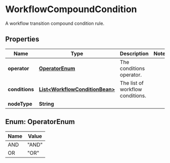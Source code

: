 

# WorkflowCompoundCondition

A workflow transition compound condition rule.

## Properties

Name | Type | Description | Notes
------------ | ------------- | ------------- | -------------
**operator** | [**OperatorEnum**](#OperatorEnum) | The conditions operator. | 
**conditions** | [**List&lt;WorkflowConditionBean&gt;**](WorkflowConditionBean.md) | The list of workflow conditions. | 
**nodeType** | **String** |  | 



## Enum: OperatorEnum

Name | Value
---- | -----
AND | &quot;AND&quot;
OR | &quot;OR&quot;




